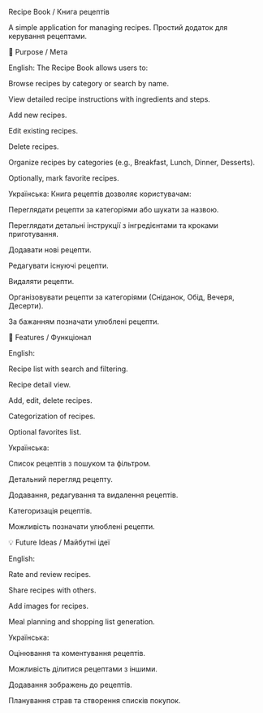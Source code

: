 Recipe Book / Книга рецептів

A simple application for managing recipes.
Простий додаток для керування рецептами.

🎯 Purpose / Мета

English:
The Recipe Book allows users to:

Browse recipes by category or search by name.

View detailed recipe instructions with ingredients and steps.

Add new recipes.

Edit existing recipes.

Delete recipes.

Organize recipes by categories (e.g., Breakfast, Lunch, Dinner, Desserts).

Optionally, mark favorite recipes.

Українська:
Книга рецептів дозволяє користувачам:

Переглядати рецепти за категоріями або шукати за назвою.

Переглядати детальні інструкції з інгредієнтами та кроками приготування.

Додавати нові рецепти.

Редагувати існуючі рецепти.

Видаляти рецепти.

Організовувати рецепти за категоріями (Сніданок, Обід, Вечеря, Десерти).

За бажанням позначати улюблені рецепти.

📝 Features / Функціонал

English:

Recipe list with search and filtering.

Recipe detail view.

Add, edit, delete recipes.

Categorization of recipes.

Optional favorites list.

Українська:

Список рецептів з пошуком та фільтром.

Детальний перегляд рецепту.

Додавання, редагування та видалення рецептів.

Категоризація рецептів.

Можливість позначати улюблені рецепти.

💡 Future Ideas / Майбутні ідеї

English:

Rate and review recipes.

Share recipes with others.

Add images for recipes.

Meal planning and shopping list generation.

Українська:

Оцінювання та коментування рецептів.

Можливість ділитися рецептами з іншими.

Додавання зображень до рецептів.

Планування страв та створення списків покупок.

